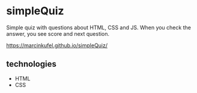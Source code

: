 # simpleQuiz
Simple quiz with questions about HTML, CSS and JS. When you check the answer, you see score and next question.

https://marcinkufel.github.io/simpleQuiz/

## technologies
- HTML
- CSS


